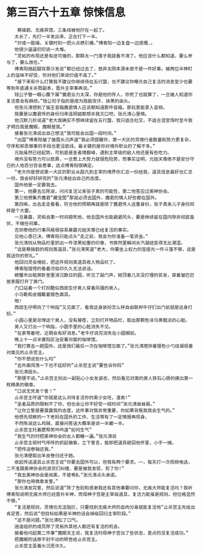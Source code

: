 # 第三百六十五章 惊悚信息
        蔡擒鹤、无痕宾馆，三条线被他拧在一起了。
       太长了，先打一半发出来，正在打下一半。
       “拧成一股绳，关键时刻一把火点燃引爆。”傅青阳一边复盘一边感慨.。
       他很少逼逼叨叨说一大堆。
       “灵拓的布局还是有迹可循的，那群太一门落子我就看不清了。他应该什么都知道，要么参与了，要么放任。”
       傅青阳翘起腿背靠沙发说“都已经过去了，放弃太阴本源未尝不是一件好事。被两位半神盯上的滋味不好受，你对他们来说价值不高了。”
       “接下来有什么打算我不建议你继续待在五行盟，也不建议你曝光自己复活的消息至少也要等到年底通关杀戮副本，晋升主宰事再说。”
       钱公子瞥一眼心腹下属“魔君业力太深，你是他的传人，你死了也就算了，一旦被人知道你复活意会有麻烦。”钱公司子指的是成为政敌攻讦、抹黑的由头。
       但张元清想到了猫王音箱魔君情人应该都知道那件音箱，那玩意能录入音频。
       我要是以魔君传的身份归来连阴姬都想杀我灭口吧，张元清心里嘀。
       他沉默几秒说道“老大我确实不想继续留在五行盟，我只适合社交，不适合混官场时至今我才明白我是魔眼，魔眼是我。”
       接着张元清说出自己想法“我可能会出国一段时间。”
       “出国”傅青阳皱了皱眉头沉声道“我必须提醒你，第一大区的灵境行者数量和势力更复杂，守序和邪恶做事的手段也更没底线，最关键的是你对境外职业的了解不多。”
       元始虽然已经起势，可到底是圣者境巅峰，遇到主宰级的敌人他还是有些吃力。
       境外没有势力可以依靠，一旦惹上大势力就很危险势，而事实证明，元始天尊绝不是安分守已的人他百分百会惹事，这点傅青阳很确定。
       “老大你是想说第一大区的职业从超凡到主宰的境界你汇总一份给我，道具信息最好也汇总一份，我会好好研究的”张元清给出自己的态度。
       国外他是一定要我去。
       第一，他要去见陈淑，问问复活父亲张子真的可能性，第二他答应过美神协会。
       第三他想集齐魔君“藏宝图”那就必须去国外，魔君的情人好些都在国外。
       第四嘛，出去走走看看，符合他的预期再就是除了魔君传人这重身份，张子真亲儿子身份同样是个大雷。
       一旦暴露，灵拓会第一时间摁死他，他去国外也能避避风头，要是继续留在国内除非彻底蛰伏，不做任何事。
       否则卷他的行事风格很容易暴露元始天尊已经复活的事实。
       见他心意已决，傅青阳只能点头“走之前，我会为你准备一笔资金。”
       张元清则从物品栏里抓出一件漆黑如墨的印章，书房然里瞬间水汽凝结变得无比潮湿。
       “这是蔡擒鹤的规则类道具，”张元清笑道“老大，你要坐上权力的宝座光一件斗篷不够，这是我送你的贺礼。”
       他回归灵会境前，把这件规则类道具收入物品栏了。
       傅青阻错愕的看着河伯印久久无法说话。
       螃蟹市出租房卧室里消沉数日的圆，听见了敲门声，她顶着几天没打理的苌发，穿着皱巴巴居家服打开了房门。
       门口站着一个打扮酷似西部生仔男人穿着风骚的男人。
       小马靴和皮帽戴着银色面具。
       啪!
       西部生仔啊向了个响指“又见面了，看我这身装扮怎么样自由联邦牛仔们出门前就是这身打扮。”
       小圆心里是忌惮这个男人，没有接茬，立刻打开物品栏，取出那颗色泽乌黑黯淡的心脏。
       男人又打出一个响指，小圆手里的心脏消失不见。
       “在家等着吧，近期会有好消息。”老牛仔说完消失在小圆眼前。
       晚上十一点半康阳区治安署对面的咖啡馆。
       “我打算去一趟国外，这是我们最后一次在咖啡馆见面了。”张元清搅拌着银色小勺烧凝视着对面见的止杀宫主。
       “你不想说些什么吗”
       “去外面闯荡一下也不廷好的”止杀宫主说“要告诉你妈”
       张元清摇头。
       “那便不说。”止杀宫主扮出一副贴心小女友姿态，然后看见对面的男人铁石心肠的摸出第一枚精美的徽章。
       “口说无凭发个誓！”
       止杀宫主哼道“你就是这么对待复活你的美少女呸，渣男!”
       “圣者品质的限制不了你，但也会让你不好受一段时间”张元清耸耸肩。”
       “让你立誓是要展露我的态度，这件事对我非常重要，你如果背叛我我会生气的。”
       他想先观察的一下老妈在国外的工作、生活等有了一定情报再现身。
       不然陈淑这么鸡贼，直接问答话大概率是说一半藏一半。
       止杀宫主托着腮帮笑吟吟道“如何生气”
       “我生气的时把美神协会的女人都睡一遍。”张元清说
       止杀宫主顿时气呼呼的抓起徽章，立下誓言，旋即把道具砸回他怀里，小手一摊。
       “把传送卷轴还我。”
       张元清便取出羊皮卷归还于她。
       收起传送道具止杀宫主说“你要去国外可以，但我有两个要求。一，每天打一次视频电话，二不准跟美神协会的浪货们纠缠，要是被我发现，剪了你!”
       “我去美神协会是阅美，不是粤B。”张元清点头承诺。
       “那你也用微章发誓。”
       张元清发完誓，然后说道“除了告别和感谢我还有其他事要问你，无痕大师能复活吗？我听傅青阳说明无痕大师已经晋升半神，而母神子宫是主宰级道具，复活力能虽是规则，但位格显然不够。”
       “复活是规则，灵境也无法阻拦，只要找到无痕大师的血肉分身就能复活他”止杀宫主先给出肯定答，然后说“但目标如果是半神的话会掉级回归主宰阶段。”
       “这不是问题。”张元清松了口气。
       逍遥组织的成员除了灵拓外其他人都还有复活的机会。
       接着他问起第二件事“魔眼天王说，我复活时母神子宫出了些状态，差点的没复活成功。”
       把魔眼的话原不封不动的转告给止杀宫主。
       止杀宫主歪着头沉思许久。